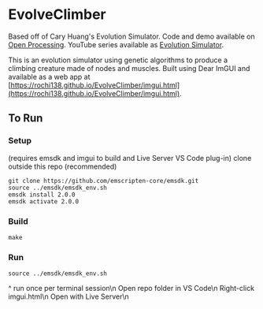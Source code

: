 # EvolveClimber
Based off of Cary Huang's Evolution Simulator. Code and demo available on [Open Processing](https://openprocessing.org/sketch/377698). YouTube series available as [Evolution Simulator](https://www.youtube.com/watch?v=GOFws_hhZs8).

This is an evolution simulator using genetic algorithms to produce a climbing creature made of nodes and muscles. Built using Dear ImGUI and available as a web app at [https://rochi138.github.io/EvolveClimber/imgui.html](https://rochi138.github.io/EvolveClimber/imgui.html).

## To Run
### Setup
(requires emsdk and imgui to build and Live Server VS Code plug-in)
clone outside this repo (recommended)
```
git clone https://github.com/emscripten-core/emsdk.git
source ../emsdk/emsdk_env.sh
emsdk install 2.0.0
emsdk activate 2.0.0
```
### Build
```
make
```
### Run
```
source ../emsdk/emsdk_env.sh
```
^ run once per terminal session\n
Open repo folder in VS Code\n
Right-click imgui.html\n
Open with Live Server\n
